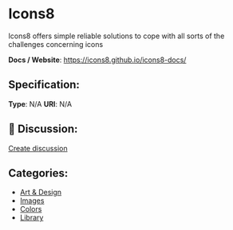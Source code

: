 # Icons8


Icons8 offers simple reliable solutions to cope with all sorts of the challenges concerning icons

**Docs / Website**: https://icons8.github.io/icons8-docs/

## Specification:
**Type**:  N/A 
**URI**:  N/A 

## 💬 Discussion:
[Create discussion](link)

## Categories:
- [Art & Design](https://github.com/apis-list/apis-list#art-and-design)
- [Images](https://github.com/apis-list/apis-list#images)
- [Colors](https://github.com/apis-list/apis-list#colors)
- [Library](https://github.com/apis-list/apis-list#library)





